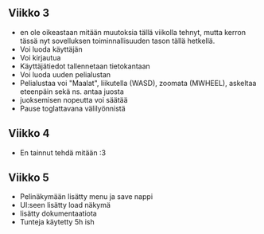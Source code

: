 ## Viikko 3
- en ole oikeastaan mitään muutoksia tällä viikolla tehnyt, mutta kerron tässä nyt sovelluksen toiminnallisuuden tason tällä hetkellä.
- Voi luoda käyttäjän
- Voi kirjautua
- Käyttäjätiedot tallennetaan tietokantaan
- Voi luoda uuden pelialustan
- Pelialustaa voi "Maalat", liikutella (WASD), zoomata (MWHEEL), askeltaa eteenpäin sekä ns. antaa juosta
- juoksemisen nopeutta voi säätää
- Pause toglattavana välilyönnistä
## Viikko 4
- En tainnut tehdä mitään :3

## Viikko 5
- Pelinäkymään lisätty menu ja save nappi
- UI:seen lisätty load näkymä
- lisätty dokumentaatiota
- Tunteja käytetty 5h ish